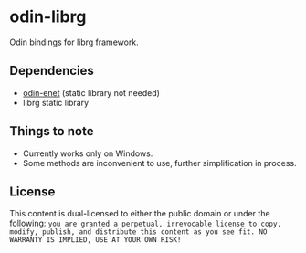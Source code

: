# odin-librg

Odin bindings for librg framework.

## Dependencies

* [odin-enet](https://github.com/zpl-c/odin-enet) (static library not needed)
* librg static library

## Things to note

* Currently works only on Windows.
* Some methods are inconvenient to use, further simplification in process.

## License

This content is dual-licensed to either the public domain or under the following: `you are granted a perpetual, irrevocable license to copy, modify,
    publish, and distribute this content as you see fit. NO WARRANTY IS IMPLIED, USE AT YOUR OWN RISK!`
